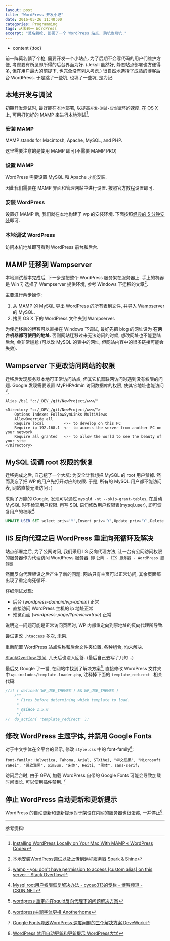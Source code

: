 ```yaml
---
layout: post
title: "WordPress 开发小记"
date: 2016-05-26 11:40:00
categories: Programming
tags: 从零到一 WordPress
excerpt: "莫名躺枪, 部署了一个 WordPress 站点, 跳坑也填坑."
---
```


* content
{:toc}


前一阵莫名躺了个枪, 需要开发一个小站点. 为了后期不会写代码的用户们维护方便,
考虑要有所见即所得的后台界面为好. (Jekyll 虽然好, 静态站点部署也方便得多,
但在用户最大的前提下, 也完全没有列入考虑.)
很自然地选择了成熟的博客后台 WordPress. 于是跳了一些坑, 也填了一些坑, 是为记.

## 本地开发与调试

初期开发测试时, 最好能在本地部署, 以提高`开发-测试-反馈`循环的速度.
在 OS X 上, 可用打包好的 MAMP 来进行本地测试[^1].

### 安装 MAMP

MAMP stands for Macintosh, Apache, MySQL, and PHP.

这里需要注意的是使用 MAMP 即可(不需要 MAMP PRO)

### 设置 MAMP

WordPress 需要设置 MySQL 和 Apache 才能安装.

因此我们需要在 MAMP 界面和管理网站中进行设置. 按照官方教程设置即可.

### 安装 WordPress

设置好 MAMP 后, 我们就在本地构建了 wp 的安装环境. 下面按照[经典的 5 分钟安装](https://codex.wordpress.org/zh-cn:%E5%AE%89%E8%A3%85_WordPress)即可.

### 本地调试 WordPress

访问本机地址即可看到 WordPress 前台和后台.

## MAMP 迁移到 Wampserver

本地测试基本完成后, 下一步是把整个 WordPress 服务架在服务器上.
手上的机器是 Win 7, 选择了 Wampserver 提供环境, 参考 Windows 下迁移的文章[^2].

主要进行两步操作:

1. 从 MAMP 的 MySQL 导出 WordPress 的所有表到文件, 并导入 Wampserver 的 MySQL.
2. 拷贝 OS X 下的 WordPress 文件夹到 Wampserver.

为使迁移后的博客可以直接在 Windows 下调试, 最好先把 blog 的网址设为
**在两台机器都可使用的地址**.
否则网站迁移过来无法访问的时候, 想改网址也不能登陆后台, 会非常尴尬
(可以改 MySQL 的表中的网址, 但网站内容中的很多链接可能会失效).

## Wampserver 下更改访问网站的权限

迁移后发现服务器本地可正常访问站点, 但其它机器联网访问时遇到没有权限的问题.
Google 发现需要设置 MyPHPAdmin 访问数据库的权限, 使其它地址也能访问[^3].

~~~
Alias /bs1 "c:/_DEV_/git/NewProject/www/"

<Directory "c:/_DEV_/git/NewProject/www/">
    Options Indexes FollowSymLinks MultiViews
    AllowOverride all
    Require local         <-- to develop on this PC
    Require ip 192.168.1  <-- to access the server from another PC on your network
    Require all granted   <-- to allow the world to see the beauty of your site
</Directory>
~~~


## MySQL 误调 root 权限的恢复

迁移完成之后, 自己挖了一个大坑: 为安全计我想把 MySQL 的 root 用户禁掉.
然而我忘了把 WP 的用户先打开对应的权限. 于是, 所有的 MySQL 用户都不能访问表,
网站直接无法访问 :(

求助了万能的 Google, 发现可以通过 `mysqld -nt --skip-grant-tables`,
在启动 MySQL 时不检查用户权限. 再写 SQL 语句修改用户权限表(mysql.user), 即可恢复用户的权限[^4].

~~~sql
UPDATE USER SET select_priv='Y',Insert_priv='Y',Update_priv='Y',Delete_priv='Y',Create_priv='Y',Drop_priv='Y',Reload_priv='Y',File_priv='Y',Grant_priv='Y',References_priv='Y',Index_priv='Y',Alter_priv='Y',Show_db_priv='Y',Super_priv='Y',Create_tmp_table_priv='Y',Lock_tables_priv='Y',Execute_priv='Y',Repl_slave_priv='Y',Repl_client_priv='Y',Create_view_priv='Y',Show_view_priv='Y',Create_routine_priv='Y',Alter_routine_priv='Y',Create_user_priv='Y',Event_priv='Y',Trigger_priv='Y',Create_tablespace_priv='Y' WHERE user='root';
~~~

## IIS 反向代理之后 WordPress 重定向死循环及解决

站点部署之后, 为了公网访问, 我们采用 IIS 反向代理方法, 让一台有公网访问权限的服务器作为代理访问 WordPress 服务器. 即 `公网 - IIS 服务器 - WordPress 服务器`

然而反向代理架设之后产生了新的问题: 网站只有主页可以正常访问, 其余页面都出现了重定向死循环.

仔细测试发现:

- 后台 (*wordpress-domain/wp-admin*) 正常
- 直接访问 WordPress 主机的 ip 地址正常
- 预览页面 (*wordpress-page/?preview=true*) 正常

说明这一问题可能是正常访问页面时, WP 内部重定向到原地址的反向代理所导致.

尝试更改 `.htaccess` 多次, 未果.

重新配置 WordPress 站点名称和后台文件夹位置, 各种组合, 均未解决.

[StackOverflow 提问](http://stackoverflow.com/questions/38302343/wordpress-redirecting-after-iis-reverse-proxy), 几天后也没人回答. (最后自己去写了几句...)

最后又 Google 了一番, 在网站中找到了解决方案[^5], 直接修改 WordPress 文件夹中 `wp-includes/template-loader.php`, 注释掉下面的 `template_redirect ` 相关代码:

~~~php
//if ( defined('WP_USE_THEMES') && WP_USE_THEMES )
	/**
	 * Fires before determining which template to load.
	 *
	 * @since 1.5.0
	 */
//	do_action( 'template_redirect' );
~~~


## 修改 WordPress 主题字体, 并禁用 Google Fonts

对于中文字体在全平台的显示, 修改 `style.css` 中的 font-family[^6]:

~~~	
font-family: Helvetica, Tahoma, Arial, STXihei, "华文细黑", "Microsoft YaHei", "微软雅黑", SimSun, "宋体", Heiti, "黑体", sans-serif;
~~~

访问后台时, 由于 GFW, 加载 WordPress 自带的 Google Fonts 可能会导致加载时间很长. 可以使用插件禁用. [^7]

## 停止 WordPress 自动更新和更新提示

WordPress 的自动更新和更新提示对于架设在内网的服务器也很蛋疼, 一并停止[^8].

---

参考资料:

[^1]: [Installing WordPress Locally on Your Mac With MAMP « WordPress Codex](https://codex.wordpress.org/Installing_WordPress_Locally_on_Your_Mac_With_MAMP)
[^2]: [本地安装WordPress调试以及上传到远程服务器 Spark & Shine](http://sparkandshine.net/local-install-wordpress-debugging-and-upload-to-remote-server/#4)
[^3]: [wamp - you don't have permission to access [custom alias] on this server - Stack Overflow](http://stackoverflow.com/questions/26170331/you-dont-have-permission-to-access-custom-alias-on-this-server)
[^4]: [Mysql root用户权限恢复解决办法 - cycao313的专栏 - 博客频道 - CSDN.NET](http://blog.csdn.net/cycao313/article/details/8454607)
[^5]: [wordpress 重定向在squid反向代理下的问题解决方案](http://jacky.aiwaly.com/wp/wordpress-%E9%87%8D%E5%AE%9A%E5%90%91%E5%9C%A8squid%E5%8F%8D%E5%90%91%E4%BB%A3%E7%90%86%E4%B8%8B%E7%9A%84%E9%97%AE%E9%A2%98%E8%A7%A3%E5%86%B3%E6%96%B9%E6%A1%88.html)
[^6]: [wordpress主题字体更换 Anotherhome](https://www.anotherhome.net/1010)
[^7]: [Google Fonts导致WordPress 速度问题的三个解决方案 DeveWork](http://devework.com/google-fonts-in-wordpress.html)
[^8]: [WordPress 禁用自动更新和更新提示 WordPress大学](http://www.wpdaxue.com/disable-updates-manager.html)